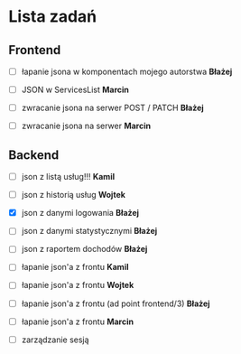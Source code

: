 # Lista zadań

## Frontend

- [ ] łapanie jsona w komponentach mojego autorstwa **Błażej**

- [ ] JSON w ServicesList **Marcin**

- [ ] zwracanie jsona na serwer POST / PATCH **Błażej**

- [ ] zwracanie jsona na serwer **Marcin**

## Backend

- [ ] json z listą usług!!! **Kamil**

- [ ] json z historią usług **Wojtek**

- [x] json z danymi logowania **Błażej**

- [ ] json z danymi statystycznymi **Błażej**

- [ ] json z raportem dochodów **Błażej**

- [ ] łapanie json'a z frontu **Kamil**

- [ ] łapanie json'a z frontu **Wojtek**

- [ ] łapanie json'a z frontu (ad point frontend/3) **Błażej**

- [ ] łapanie json'a z frontu **Marcin**

- [ ] zarządzanie sesją
